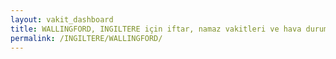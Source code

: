 ```yaml
---
layout: vakit_dashboard
title: WALLINGFORD, INGILTERE için iftar, namaz vakitleri ve hava durumu - ilçe/eyalet seç
permalink: /INGILTERE/WALLINGFORD/
---
```


<script type="text/javascript">
  var GLOBAL_COUNTRY = 'INGILTERE';
  var GLOBAL_CITY = 'WALLINGFORD';
  var GLOBAL_STATE = '';
  var lat = 72;
  var lon = 21;
</script>
